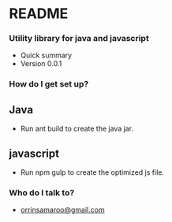# README #


### Utility library for java and javascript ###

* Quick summary
* Version 0.0.1


### How do I get set up? ###
## Java ##
* Run ant build to create the java jar.

## javascript ##
* Run npm gulp to create the optimized js file.


### Who do I talk to? ###

* orrinsamaroo@gmail.com